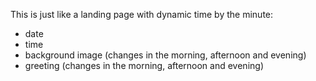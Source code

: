 This is just like a landing page with dynamic time by the minute:
  - date
  - time
  - background image (changes in the morning, afternoon and evening)
  - greeting (changes in the morning, afternoon and evening)
